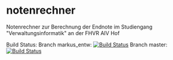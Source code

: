 # notenrechner
Notenrechner zur Berechnung der Endnote im Studiengang "Verwaltungsinformatik" an der FHVR AIV Hof

Build Status:
Branch markus_entw:
[![Build Status](https://travis-ci.org/themanwhosold/notenrechner.svg?branch=markus_entw)](https://travis-ci.org/themanwhosold/notenrechner)
Branch master:
[![Build Status](https://travis-ci.org/themanwhosold/notenrechner.svg?branch=master)](https://travis-ci.org/themanwhosold/notenrechner)
